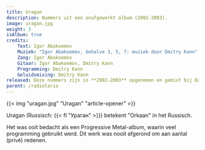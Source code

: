 ```yaml
---
title: Uragan
description: Nummers uit een onafgewerkt album (2002-2003).
image: uragan.jpg
weight: 3
isAlbum: true
credits:
    Text: Igor Abakoemov
    Muziek: "Igor Abakoemov, behalve 3, 5, 7: muziek door Dmitry Kann"
    Zang: Igor Abakoemov
    Gitaar: Igor Abakoemov, Dmitry Kann
    Programming: Dmitry Kann
    Geluidsmixing: Dmitry Kann
released: Deze nummers zijn in **2002-2003** opgenomen en gemixt bij DaleTech Records (Tjoemen, Rusland).
parent: /radiolaria
---
```


{{< img "uragan.jpg" "Uragan" "article-opener" >}}

Uragan (Russisch: {{< fl "Ураган" >}}) betekent "Orkaan" in het Russisch.

Het was ooit bedacht als een Progressive Metal-album, waarin veel programming gebruikt werd. Dit werk was nooit afgerond om aan aantal (privé) redenen.
